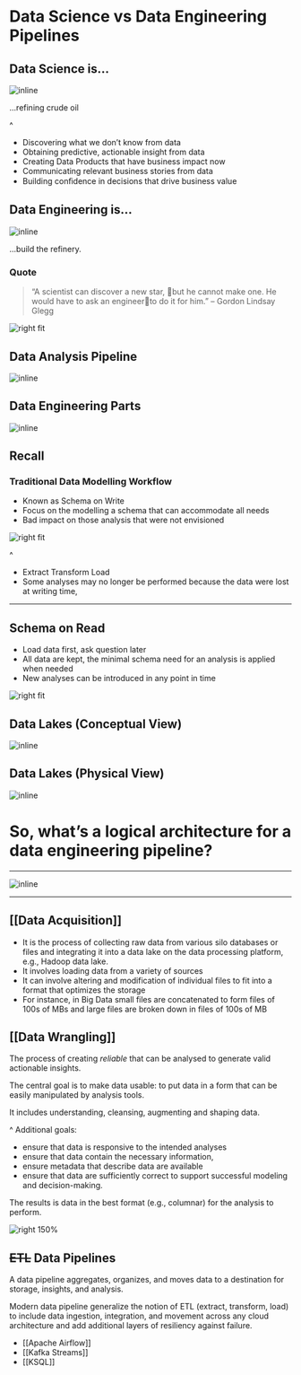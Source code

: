 # Data Science vs Data Engineering Pipelines

## Data Science is...

![inline](https://1.bp.blogspot.com/-TSvZKkzZ9mY/V9PhdzD344I/AAAAAAAAAGI/3B3Q4EkLhAMfY6es3CeUYzzDTxlWGEavACLcB/s640/oil-distillation.gif)

...refining crude oil

^ 
- Discovering what we don’t know from data 
- Obtaining predictive, actionable insight from data
- Creating Data Products that have business impact now 
- Communicating relevant business stories from data 
- Building conﬁdence in decisions that drive business value 

## Data Engineering is...

![inline](./attachments/refinery.png)

...build the refinery.

### Quote

> “A scientist can discover a new star, but he cannot make one. 
He would have to ask an engineerto do it for him.”
– Gordon Lindsay Glegg

![right fit](./attachments/lindsay.png)


## Data Analysis Pipeline

![inline](./attachments/pipeline1.png)

## Data Engineering Parts

![inline](./attachments/datapipeline2.png)

## Recall

### Traditional Data Modelling Workflow

- Known as Schema on Write
- Focus on the modelling a schema that can accommodate all needs
- Bad impact on those analysis that were not envisioned

![right fit](./attachments/schemaonread.png)

^
 - Extract Transform Load
 - Some analyses may no longer be performed because the data were lost at writing time,

---
## Schema on Read

- Load data first, ask question later
- All data are kept, the minimal schema need for an analysis is applied when needed
- New analyses can be introduced in any point in time

![right fit](./attachments/schemaonwrite.png)

## Data Lakes (Conceptual View)

![inline](./attachments/datalakewf.png)


## Data Lakes (Physical View)

![inline](./attachments/lakephysical.png)

# So, what’s a logical architecture for a data engineering pipeline?

---

![inline](./attachments/lakelogical.png)

---

## [[Data Acquisition]]

- It is the process of collecting raw data from various silo databases or files and integrating it into a data lake on the data processing platform, e.g., Hadoop data lake.
- It involves loading data from a variety of sources
- It can involve altering and modification of individual files to fit into a format that optimizes the storage
- For instance, in Big Data small files are concatenated to form files of 100s of MBs and large files are broken down in files of 100s of MB

## [[Data Wrangling]]

The process of creating *reliable*  that can be analysed to generate valid actionable insights.

The central goal is to make data usable: to put data in a form that can be easily manipulated by analysis tools.

It includes understanding, cleansing, augmenting and shaping data.

^ Additional goals:
- ensure that data is responsive to the intended analyses
- ensure that data contain the necessary information, 
- ensure metadata that describe data are available
- ensure that data are sufficiently correct to support successful modeling and decision-making.

The results is data in the best format (e.g., columnar) for the analysis to perform.

![right 150%](./attachments/wranglingsteps4.png)

##  ~~ETL~~ Data Pipelines

A data pipeline aggregates, organizes, and moves data to a destination for storage, insights, and analysis. 

Modern data pipeline generalize the notion of ETL (extract, transform, load) to include data ingestion, integration, and movement across any cloud architecture and add additional layers of resiliency against failure.

- [[Apache Airflow]]
- [[Kafka Streams]]
- [[KSQL]]
